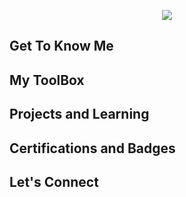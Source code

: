 <p align="center">
  <img src="https://capsule-render.vercel.app/api?type=waving&color=gradient&height=200&section=header&text=Hi%20there!%20👋%20I'm%20Janet&fontSize=40&fontAlignY=35&animation=twinkling"/>
</p>


## Get To Know Me


## My ToolBox

## Projects and Learning

## Certifications and Badges


## Let's Connect
